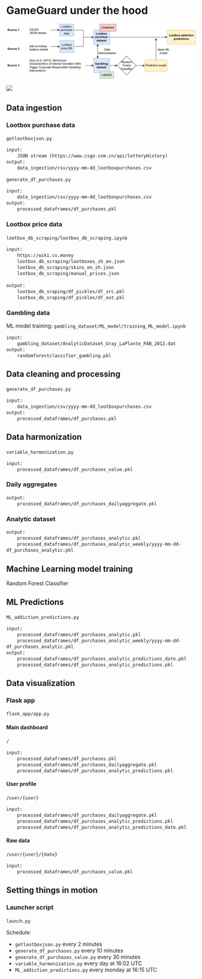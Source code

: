 # GameGuard under the hood

![](https://github.com/wonx/lootbox_addiction/blob/main/docs/workflow.png?raw=true)

![](https://github.com/wonx/lootbox_addiction/blob/main/docs/gameguard_file_relationship?raw=true)

## Data ingestion

### Lootbox purchase data

`getlootboxjson.py`

    input:
        JSON stream (https://www.csgo.com.cn/api/lotteryHistory)
    output:
        data_ingestion/csv/yyyy-mm-dd_lootboxpurchases.csv

`generate_df_purchases.py`

    input:
        data_ingestion/csv/yyyy-mm-dd_lootboxpurchases.csv
    output:
        processed_dataframes/df_purchases.pkl

### Lootbox price data
`lootbox_db_scraping/lootbox_db_scraping.ipynb`

    input:
        https://wiki.cs.money
        lootbox_db_scraping/lootboxes_zh_en.json
        lootbox_db_scraping/skins_en_zh.json
        lootbox_db_scraping/manual_prices.json

    output:
        lootbox_db_sraping/df_pickles/df_src.pkl
        lootbox_db_sraping/df_pickles/df_out.pkl


### Gambling data

ML model training:
    `gambling_dataset/ML_model/training_ML_model.ipynb`

    input:
        gambling_dataset/AnalyticDataset_Gray_LaPlante_PAB_2012.dat
    output:
        randomforestclassifier_gambling.pkl




## Data cleaning and processing
`generate_df_purchases.py`

    input:
        data_ingestion/csv/yyyy-mm-dd_lootboxpurchases.csv
    output:
        processed_dataframes/df_purchases.pkl


## Data harmonization
`variable_harmonization.py`

    input:
        processed_dataframes/df_purchases_value.pkl

### Daily aggregates
    output:
        processed_dataframes/df_purchases_dailyaggregate.pkl

### Analytic dataset
    output:
        processed_dataframes/df_purchases_analytic.pkl
        processed_dataframes/df_purchases_analytic_weekly/yyyy-mm-dd-df_purchases_analytic.pkl

## Machine Learning model training
Random Forest Classifier

## ML Predictions
`ML_addiction_predictions.py`

    input:
        processed_dataframes/df_purchases_analytic.pkl
        processed_dataframes/df_purchases_analytic_weekly/yyyy-mm-dd-df_purchases_analytic.pkl
    output:
        processed_dataframes/df_purchases_analytic_predictions_date.pkl
        processed_dataframes/df_purchases_analytic_predictions.pkl


## Data visualization

### Flask app
`flask_app/app.py`
#### Main dashboard
`/` 

    input:
        processed_dataframes/df_purchases.pkl
        processed_dataframes/df_purchases_dailyaggregate.pkl
        processed_dataframes/df_purchases_analytic_predictions.pkl
#### User profile
`/user/{user}`

    input:
        processed_dataframes/df_purchases_dailyaggregate.pkl
        processed_dataframes/df_purchases_analytic_predictions.pkl
        processed_dataframes/df_purchases_analytic_predictions_date.pkl
#### Raw data
`/user/{user}/{date}`

    input:
        processed_dataframes/df_purchases_value.pkl

## Setting things in motion
### Launcher script
`launch.py`

Schedule:
- `getlootboxjson.py` every 2 minutes
- `generate_df_purchases.py` every 10 minutes
- `generate_df_purchases_value.py` every 30 minutes
- `variable_harmonization.py` every day at 16:02 UTC
- `ML_addiction_predictions.py` every monday at 16:15 UTC
